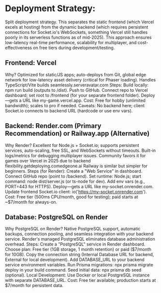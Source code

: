 # Deployment Strategy: 

Split deployment strategy. This separates the static frontend (which Vercel excels at hosting) from the dynamic backend (which requires persistent connections for Socket.io's WebSockets, something Vercel still handles poorly in its serverless functions as of mid-2025). This approach ensures low-latency real-time performance, scalability for multiplayer, and cost-effectiveness on free tiers during development/testing. 


## Frontend: Vercel
Why? Optimized for static/JS apps; auto-deploys from Git, global edge network for low-latency asset delivery (critical for Phaser loading). Handles TypeScript/Vite builds seamlessly.serveravatar.com
Steps:
Build locally: npm run build (outputs to /dist).
Push to GitHub.
Connect repo to Vercel dashboard; set root to /frontend (for your separate frontend folder).
Deploy—gets a URL like my-game.vercel.app.
Cost: Free for hobby (unlimited bandwidth); scales to pro if needed.
Caveats: No backend here; client Socket.io connects to backend URL (hardcode or use env vars).

## Backend: Render.com (Primary Recommendation) or Railway.app (Alternative)
Why Render? Excellent for Node.js + Socket.io; supports persistent services, auto-scaling, free SSL, and WebSockets without timeouts. Built-in logs/metrics for debugging multiplayer issues. Community favors it for games over Vercel in 2025 due to backend flexibility.getdeploying.comedgeone.ai Railway is similar but simpler for beginners.
Steps (for Render):
Create a "Web Service" in dashboard.
Connect GitHub repo (point to /backend).
Set runtime: Node.js; start command: node dist/server.js (or ts-node for dev).
Add env vars (e.g., PORT=443 for HTTPS).
Deploy—gets a URL like my-socket.onrender.com.
Update frontend Socket.io client: io('https://my-socket.onrender.com').
Cost: Free tier (500ms CPU/month, good for testing); paid starts at ~$7/month for always-on.

## Database: PostgreSQL on Render
Why PostgreSQL on Render? Native PostgreSQL support, automatic backups, connection pooling, and seamless integration with your backend service. Render's managed PostgreSQL eliminates database administration overhead.
Steps:
Create a "PostgreSQL" service in Render dashboard.
Choose plan: Free tier (1GB storage, 1 month retention) or paid ($7/month for 10GB).
Copy the connection string (Internal Database URL for backend, External for local development).
Add DATABASE_URL to your backend service environment variables.
Run Prisma migrations: npx prisma migrate deploy in your build command.
Seed initial data: npx prisma db seed (optional).
Local Development: Use Docker or local PostgreSQL instance with separate DATABASE_URL.
Cost: Free tier available; production starts at $7/month for persistent data. 